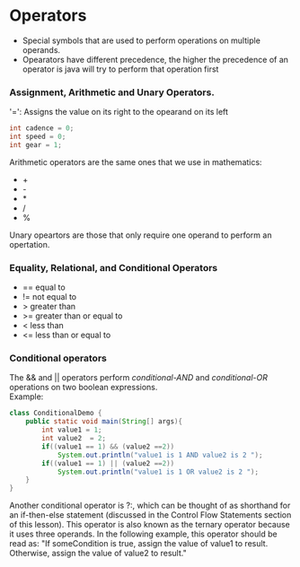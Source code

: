 # Operators

- Special symbols that are used to perform operations on multiple operands.
- Opearators have different precedence, the higher the precedence of an operator is java will try to perform that operation first

### Assignment, Arithmetic and Unary Operators.

'=': Assigns the value on its right to the opearand on its left 
```java 
int cadence = 0;
int speed = 0;
int gear = 1;
```
Arithmetic operators are the same ones that we use in mathematics: 
- \+
- \-
- \*
- \/
- %

Unary opeartors are those that only require one operand to perform an opertation.

### Equality, Relational, and Conditional Operators 

- ==      equal to
- !=      not equal to
- \>       greater than
 - \>=      greater than or equal to
- \<       less than
- <=      less than or equal to

### Conditional operators

The && and || operators perform *conditional-AND* and *conditional-OR* operations on two boolean expressions.  
Example: 
```java 
class ConditionalDemo {
    public static void main(String[] args){
        int value1 = 1;
        int value2  = 2;
        if((value1 == 1) && (value2 ==2))
            System.out.println("value1 is 1 AND value2 is 2 ");
        if((value1 == 1) || (value2 ==2))
            System.out.println("value1 is 1 OR value2 is 2 ");
    }
}
```

Another conditional operator is ?:, which can be thought of as shorthand for an if-then-else statement (discussed in the Control Flow Statements section of this lesson). 
This operator is also known as the ternary operator because it uses three operands.
In the following example, this operator should be read as: "If someCondition is true, assign the value of value1 to result. 
Otherwise, assign the value of value2 to result."


